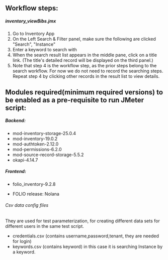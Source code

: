 ## Workflow steps:

##### inventory_viewBibs.jmx
1. Go to Inventory App
2. On the Left Search & Filter panel, make sure the following are clicked "Search", "Instance"
3. Enter a keyword to search with
4. When the search result list appears in the middle pane, click on a title link. (The title's detailed record will be displayed on the third panel.)
5. Note that step 4 is the workflow step, as the prior steps belong to the search workflow. For now we do not need to record the searching steps. Repeat step 4 by clicking other records in the result list to view details.
## Modules required(minimum required versions) to be enabled as a pre-requisite to run JMeter script:
##### Backend:
- mod-inventory-storage-25.0.4
- mod-inventory-19.0.2
- mod-authtoken-2.12.0
- mod-permissions-6.2.0
- mod-source-record-storage-5.5.2
- okapi-4.14.7
##### Frontend:
- folio_inventory-9.2.8

- FOLIO release: Nolana
###### Csv data config files
They are used for test parameterization, for creating different data sets for different users in the same test script.
- credentials.csv (contains username,password,tenant, they are needed for login)
- keywords.csv (contains keyword) in this case it is searching Instance by a keyword.